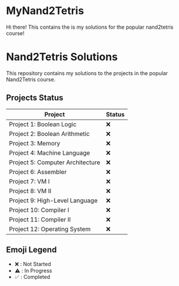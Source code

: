 # MyNand2Tetris
Hi there! This contains the is my solutions for the popular nand2tetris course!

# Nand2Tetris Solutions

This repository contains my solutions to the projects in the popular Nand2Tetris course.

## Projects Status

| Project                          | Status     |
|----------------------------------|------------|
| Project 1: Boolean Logic         |   ❌       |
| Project 2: Boolean Arithmetic    |   ❌       |
| Project 3: Memory                |   ❌       |
| Project 4: Machine Language      |   ❌       |
| Project 5: Computer Architecture |   ❌       |
| Project 6: Assembler             |   ❌       |
| Project 7: VM I                  |   ❌       |
| Project 8: VM II                 |   ❌       |
| Project 9: High-Level Language   |   ❌       |
| Project 10: Compiler I           |   ❌       |
| Project 11: Compiler II          |   ❌       |
| Project 12: Operating System     |   ❌       |

## Emoji Legend
- ❌ : Not Started
- ⚠️ : In Progress
- ✅ : Completed
